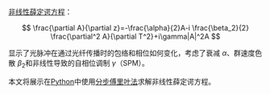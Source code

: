 [非线性薛定谔方程](https://https//en.wikipedia.org/wiki/Nonlinear_Schr%C3%B6dinger_equation)：

$$
\frac{\partial A}{\partial z}=-\frac{\alpha}{2}A-i \frac{\beta_2}{2} \frac{\partial^2 A}{\partial T^2}+i\gamma|A|^2A
$$

显示了光脉冲在通过光纤传播时的包络和相位如何变化，考虑了衰减 $\alpha$、群速度色散 $\beta_2$和非线性导致的自相位调制 $\gamma$（SPM）。

本文将展示在[Python](https://www.python.org/)中使用[分步傅里叶法](https://en.wikipedia.org/wiki/Split-step_method)求解非线性薛定谔方程。
